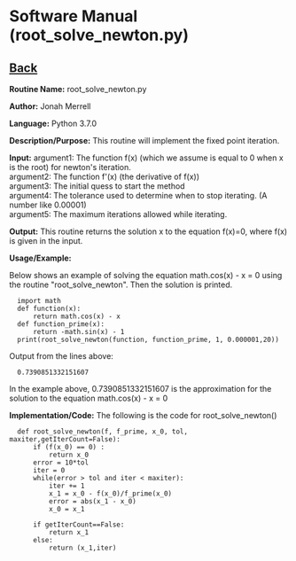 # Software Manual (root_solve_newton.py)

## [Back](../)

**Routine Name:**           root_solve_newton.py

**Author:** Jonah Merrell

**Language:** Python 3.7.0

**Description/Purpose:** This routine will implement the fixed point iteration.

**Input:** argument1: The function f(x) (which we assume is equal to 0 when x is the root) for newton's iteration.<br>
		   argument2: The function f'(x) (the derivative of f(x))<br>
		   argument3: The initial quess to start the method<br>
           argument4: The tolerance used to determine when to stop iterating. (A number like 0.00001)<br>
		   argument5: The maximum iterations allowed while iterating.<br>

**Output:** This routine returns the solution x to the equation f(x)=0, where f(x) is given in the input.

**Usage/Example:**

Below shows an example of solving the equation math.cos(x) - x = 0 using the routine "root_solve_newton".
 Then the solution is printed.

      import math
	  def function(x):
          return math.cos(x) - x
      def function_prime(x):
          return -math.sin(x) - 1
      print(root_solve_newton(function, function_prime, 1, 0.000001,20))

Output from the lines above:

      0.7390851332151607

In the example above, 0.7390851332151607 is the approximation for the solution to the equation math.cos(x) - x = 0

**Implementation/Code:** The following is the code for root_solve_newton()

      def root_solve_newton(f, f_prime, x_0, tol, maxiter,getIterCount=False):
          if (f(x_0) == 0) :
              return x_0
          error = 10*tol
          iter = 0
          while(error > tol and iter < maxiter):
              iter += 1
              x_1 = x_0 - f(x_0)/f_prime(x_0)
              error = abs(x_1 - x_0)
              x_0 = x_1

          if getIterCount==False:
              return x_1
          else:
              return (x_1,iter)
